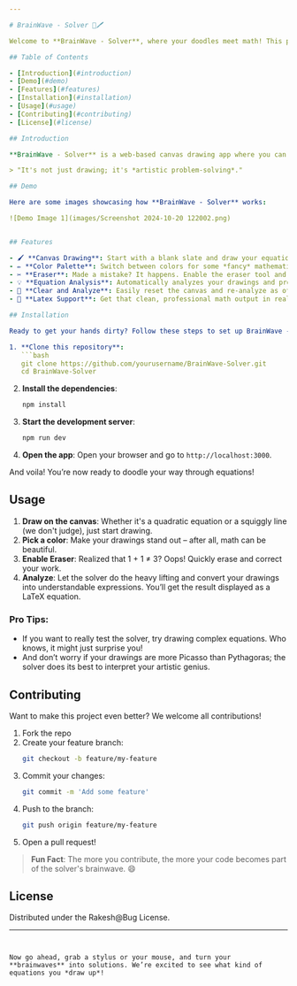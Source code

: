 ```yaml
---

# BrainWave - Solver 🧠🖊️

Welcome to **BrainWave - Solver**, where your doodles meet math! This project combines a canvas drawing interface with the power to analyze mathematical expressions – perfect for solving those pesky equations with a flick of the wrist (or mouse, really). No more staring blankly at the board; now you can *draw* your way to success!

## Table of Contents

- [Introduction](#introduction)
- [Demo](#demo)
- [Features](#features)
- [Installation](#installation)
- [Usage](#usage)
- [Contributing](#contributing)
- [License](#license)

## Introduction

**BrainWave - Solver** is a web-based canvas drawing app where you can unleash your inner mathematician by sketching math symbols, expressions, or just scribbling. This project is designed to recognize and analyze these drawings, turning them into understandable mathematical expressions (aka solving them). No need to worry if you're not good at drawing – as long as your math doodles are recognizable, this solver's got your back!

> "It's not just drawing; it's *artistic problem-solving*."

## Demo

Here are some images showcasing how **BrainWave - Solver** works:

![Demo Image 1](images/Screenshot 2024-10-20 122002.png)


## Features

- 🖌️ **Canvas Drawing**: Start with a blank slate and draw your equations like a true mathematician.
- ✏️ **Color Palette**: Switch between colors for some *fancy* mathematical artwork. Because why shouldn't solving equations look good?
- ✂️ **Eraser**: Made a mistake? It happens. Enable the eraser tool and clean up your canvas in seconds.
- 💡 **Equation Analysis**: Automatically analyzes your drawings and provides mathematical insights using LaTeX for professional representation.
- 🚀 **Clear and Analyze**: Easily reset the canvas and re-analyze as often as needed.
- 🧮 **Latex Support**: Get that clean, professional math output in real-time.

## Installation

Ready to get your hands dirty? Follow these steps to set up BrainWave - Solver:

1. **Clone this repository**:
   ```bash
   git clone https://github.com/yourusername/BrainWave-Solver.git
   cd BrainWave-Solver
   ```

2. **Install the dependencies**:
   ```bash
   npm install
   ```

3. **Start the development server**:
   ```bash
   npm run dev
   ```

4. **Open the app**: Open your browser and go to `http://localhost:3000`.

And voila! You’re now ready to doodle your way through equations!

## Usage

1. **Draw on the canvas**: Whether it's a quadratic equation or a squiggly line (we don't judge), just start drawing.
2. **Pick a color**: Make your drawings stand out – after all, math can be beautiful.
3. **Enable Eraser**: Realized that 1 + 1 ≠ 3? Oops! Quickly erase and correct your work.
4. **Analyze**: Let the solver do the heavy lifting and convert your drawings into understandable expressions. You’ll get the result displayed as a LaTeX equation.

### Pro Tips:
- If you want to really test the solver, try drawing complex equations. Who knows, it might just surprise you!
- And don’t worry if your drawings are more Picasso than Pythagoras; the solver does its best to interpret your artistic genius.

## Contributing

Want to make this project even better? We welcome all contributions!

1. Fork the repo
2. Create your feature branch:
   ```bash
   git checkout -b feature/my-feature
   ```
3. Commit your changes:
   ```bash
   git commit -m 'Add some feature'
   ```
4. Push to the branch:
   ```bash
   git push origin feature/my-feature
   ```
5. Open a pull request!

> **Fun Fact**: The more you contribute, the more your code becomes part of the solver's brainwave. 😄

## License

Distributed under the Rakesh@Bug License.

---
```


Now go ahead, grab a stylus or your mouse, and turn your **brainwaves** into solutions. We’re excited to see what kind of equations you *draw up*!
